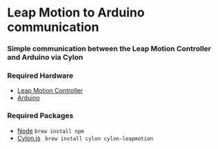 # Leap Motion to Arduino communication
### Simple communication between the Leap Motion Controller and Arduino via Cylon

### Required Hardware
- [Leap Motion Controller](https://www.leapmotion.com/)
- [Arduino](https://www.arduino.cc/)

### Required Packages
- [Node](https://nodejs.org/en/)
`brew install npm`
- [Cylon.js](https://cylonjs.com/)
` brew install cylon cylon-leapmotion`
